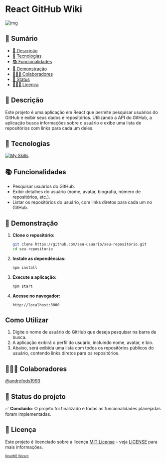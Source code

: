 # React GitHub Wiki

![img](https://github.com/user-attachments/assets/9e4cf9a0-40cd-4d4d-9d20-ceb52562d78b)

## 📎 Sumário

-   [📝 Descrição](#description)
-   [🔧 Tecnologias](#skills)
-   [📚 Funcionalidades](#functionalities)
-   [🚀 Demonstração](#demo)
-   [🧑🏾‍💻 Colaboradores](#contributor)
-   [🎯 Status](#status)
-   [🧑🏾‍💻 Licença](#license)

<h2 id="description">📝 Descrição</h2>

Este projeto é uma aplicação em React que permite pesquisar usuários do GitHub e exibir seus dados e repositórios. Utilizando a API do GitHub, a aplicação busca informações sobre o usuário e exibe uma lista de repositórios com links para cada um deles.

<h2 id="skills">🔧 Tecnologias</h2>

[![My Skills](https://skillicons.dev/icons?i=css,html,js,npm,react)](https://skillicons.dev)

<h2 id="functionalities">📚 Funcionalidades</h2>

- Pesquisar usuários do GitHub.
- Exibir detalhes do usuário (nome, avatar, biografia, número de repositórios, etc.).
- Listar os repositórios do usuário, com links diretos para cada um no GitHub.

<h2 id="demo">🚀 Demonstração</h2>

1. **Clone o repositório:**

   ```bash
   git clone https://github.com/seu-usuario/seu-repositorio.git
   cd seu-repositorio
   ```

2. **Instale as dependências:**

   ```bash
   npm install
   ```

3. **Execute a aplicação:**

   ```bash
   npm start
   ```

4. **Acesse no navegador:**

   ```
   http://localhost:3000
   ```

## Como Utilizar

1. Digite o nome de usuário do GitHub que deseja pesquisar na barra de busca.
2. A aplicação exibirá o perfil do usuário, incluindo nome, avatar, e bio.
3. Abaixo, será exibida uma lista com todos os repositórios públicos do usuário, contendo links diretos para os repositórios.

<h2 id="contributor">🧑🏾‍💻 Colaboradores</h2>

[@andrefods1993](https://github.com/andrefods1993)

<h2 id="status">🎯 Status do projeto</h2>

✅ **Concluído**: O projeto foi finalizado e todas as funcionalidades planejadas foram implementadas.

<h2 id="license">📄 Licença</h2>

Este projeto é licenciado sobre a licença [MIT License](https://opensource.org/licenses/MIT) - veja [LICENSE](LICENSE) para mais informações.

<span style="font-size: 10px;"> [ReadME Wizard](https://github.com/andrefods1993) </span>
